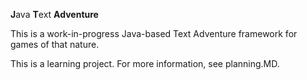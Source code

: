 **J**ava **T**ext **Adventure**

This is a work-in-progress Java-based Text Adventure framework for games of that nature.

This is a learning project. For more information, see planning.MD.
